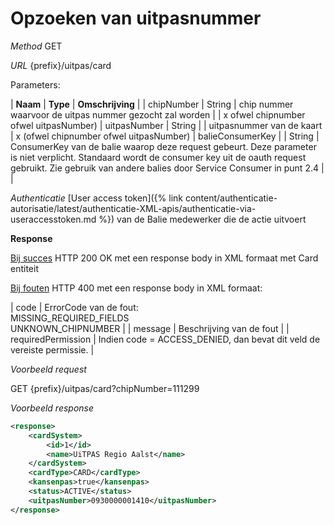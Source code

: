 ---
---

# Opzoeken van uitpasnummer

_Method_
GET

_URL_
{prefix}/uitpas/card

Parameters:

| **Naam** | **Type** | **Omschrijving** |
| chipNumber | String | chip nummer waarvoor de uitpas nummer gezocht zal worden |
| x ofwel chipnumber ofwel uitpasNumber) | uitpasNumber | String |
| uitpasnummer van de kaart | x (ofwel chipnumber ofwel uitpasNumber) | balieConsumerKey |
| String | ConsumerKey van de balie waarop deze request gebeurt. Deze parameter is niet verplicht. Standaard wordt de consumer key uit de oauth request gebruikt. Zie gebruik van andere balies door Service Consumer in punt 2.4 |  |

_Authenticatie_
[User access token]({% link content/authenticatie-autorisatie/latest/authenticatie-XML-apis/authenticatie-via-useraccesstoken.md %}) van de Balie medewerker die de actie uitvoert

**Response**

<u>Bij succes</u>
HTTP 200 OK met een response body in XML formaat met Card entiteit

<u>Bij fouten</u>
HTTP 400 met een response body in XML formaat:

| code | ErrorCode van de fout:<br>MISSING_REQUIRED_FIELDS<br>UNKNOWN_CHIPNUMBER |
| message | Beschrijving van de fout |
| requiredPermission | Indien code = ACCESS_DENIED, dan bevat dit veld de vereiste permissie. |

_Voorbeeld request_

GET {prefix}/uitpas/card?chipNumber=111299

_Voorbeeld response_


~~~xml
<response>
    <cardSystem>
        <id>1</id>
        <name>UiTPAS Regio Aalst</name>
    </cardSystem>
    <cardType>CARD</cardType>
    <kansenpas>true</kansenpas>
    <status>ACTIVE</status>
    <uitpasNumber>0930000001410</uitpasNumber>
</response>
~~~
